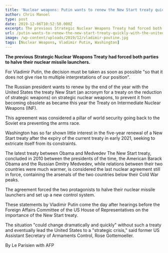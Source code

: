 ```yaml
---
title: 'Nuclear weapons: Putin wants to renew the New Start treaty quickly with the United States'
author: Chris Manoel
type: post
date: 2019-12-06T10:52:50.000Z
excerpt: The previous Strategic Nuclear Weapons Treaty had forced both parties to halve their nuclear missile launchers.
url: /putin-wants-to-renew-the-new-start-treaty-quickly-with-the-united-states/
image: /wp-content/uploads/2019/12/vladimir-poutine.jpg
tags: [Nuclear Weapons, Vladimir Putin, Washington]
---
```


**The previous Strategic Nuclear Weapons Treaty had forced both parties to halve their nuclear missile launchers.**

For Vladimir Putin, the decision must be taken as soon as possible "so that it does not give rise to multiple interpretations of our position".

The Russian president wants to renew by the end of the year with the United States the treaty New Start (an acronym for a treaty on the reduction of strategic weapons) on strategic nuclear weapons, to prevent it from becoming obsolete as became this year the Treaty on Intermediate Nuclear Weapons (INF).

This agreement was considered a pillar of world security going back to the Soviet era preventing the arms race.

Washington has so far shown little interest in the five-year renewal of a New Start treaty after the expiry of the current treaty in early 2021, seeking to extricate itself from its constraints.

The latest treaty between Obama and Medvedev
The New Start treaty, concluded in 2010 between the presidents of the time, the American Barack Obama and the Russian Dmitry Medvedev, while relations between their two countries were much warmer, is considered the last nuclear agreement still in force, containing the arsenals of the two countries below their Cold War peaks.

The agreement forced the two protagonists to halve their nuclear missile launchers and set up a new control system.

These statements by Vladimir Putin come the day after hearings before the Foreign Affairs Committee of the US House of Representatives on the importance of the New Start treaty.

The situation "could change dramatically and quickly" without such a treaty and eventually lead the United States to a "strategic crisis," said former US Assistant Secretary of Armaments Control, Rose Gottemoeller.

By Le Parisien with AFP
